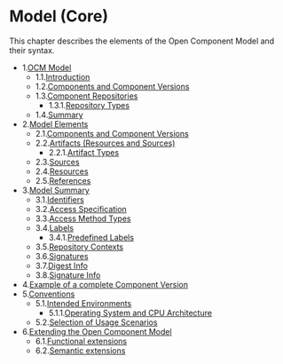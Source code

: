 # Model (Core)

This chapter describes the elements of the Open Component Model and their syntax.

* 1.[OCM Model](01-model.md#ocm-model)
  * 1.1.[Introduction](01-model.md#introduction)
  * 1.2.[Components and Component Versions](01-model.md#components-and-component-versions)
  * 1.3.[Component Repositories](01-model.md#component-repositories)
    * 1.3.1.[Repository Types](01-model.md#repository-types)
  * 1.4.[Summary](01-model.md#summary)
* 2.[Model Elements](02-elements-toplevel.md#model-elements)
  * 2.1.[Components and Component Versions](02-elements-toplevel.md#components-and-component-versions)
  * 2.2.[Artifacts (Resources and Sources)](02-elements-toplevel.md#artifacts-resources-and-sources)
    * 2.2.1.[Artifact Types](02-elements-toplevel.md#artifact-types)
  * 2.3.[Sources](02-elements-toplevel.md#sources)
  * 2.4.[Resources](02-elements-toplevel.md#resources)
  * 2.5.[References](02-elements-toplevel.md#references)
* 3.[Model Summary](02-elements-toplevel.md#model-summary)
  * 3.1.[Identifiers](03-elements-sub.md#identifiers)
  * 3.2.[Access Specification](03-elements-sub.md#access-specification)
  * 3.3.[Access Method Types](03-elements-sub.md#access-types)
  * 3.4.[Labels](03-elements-sub.md#labels)
    * 3.4.1.[Predefined  Labels](03-elements-sub.md#predefined--labels)
  * 3.5.[Repository Contexts](03-elements-sub.md#repository-contexts)
  * 3.6.[Signatures](03-elements-sub.md#signatures)
  * 3.7.[Digest Info](03-elements-sub.md#digest-info)
  * 3.8.[Signature Info](03-elements-sub.md#signature-info)
* 4.[Example of a complete Component Version](04-example.md#example-of-a-complete-component-version)
* 5.[Conventions](06-conventions.md#conventions)
  * 5.1.[Intended Environments](06-conventions.md#intended-environments)
    * 5.1.1.[Operating System and CPU Architecture](06-conventions.md#operating-system-and-cpu-architecture)
  * 5.2.[Selection of Usage Scenarios](06-conventions.md#selection-of-usage-scenarios)
* 6.[Extending the Open Component Model](07-extensions.md#extending-the-open-component-model)
  * 6.1.[Functional extensions](07-extensions.md#functional-extensions)
  * 6.2.[Semantic extensions](07-extensions.md#semantic-extensions)
